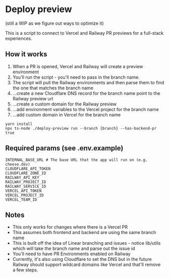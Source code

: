 # Deploy preview

(still a WIP as we figure out ways to optimize it)

This is a script to connect to Vercel and Railway PR previews for a full-stack experiences.

## How it works

1. When a PR is opened, Vercel and Railway will create a preview environment
2. You'll run the script - you'll need to pass in the branch name.
3. The script will pull the Railway environments and then parse them to find the one that matches the branch name
4. ...create a new Cloudflare DNS record for the branch name point to the Railway preview url
5. ...create a custom domain for the Railway preview
6. ...add environment variables to the Vercel project for the branch name
7. ...add custom domain in Vercel for the branch name

```
yarn install
npx ts-node ./deploy-preview run --branch {branch} --has-backend-pr true
```

## Required params (see .env.example)

```
INTERNAL_BASE_URL # The base URL that the app will run on (e.g. cheese.dev)
CLOUDFLARE_API_TOKEN
CLOUDFLARE_ZONE_ID
RAILWAY_API_KEY
RAILWAY_PROJECT_ID
RAILWAY_SERVICE_ID
VERCEL_API_TOKEN
VERCEL_PROJECT_ID
VERCEL_TEAM_ID
```

## Notes

- This only works for changes where there is a Vercel PR
- This assumes both frontend and backend are using the same branch name
- This is built off the idea of Linear branching and issues - notice lib/utils which will take the branch name and parse out the issue id
- You'll need to have PR Environments enabled on Railway
- Currently, it's also using Cloudflare to set the DNS but in the future Railway should support wildcard domains like Vercel and that'll remove a few steps.
